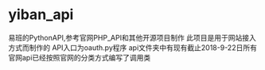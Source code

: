 # yiban_api
易班的PythonAPI,参考官网PHP_API和其他开源项目制作
此项目是用于网站接入方式而制作的 
API入口为oauth.py程序
api文件夹中有现有截止2018-9-22日所有官网api已经按照官网的分类方式编写了调用类
